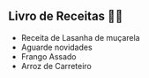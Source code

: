 ## Livro de Receitas :man_cook:

- Receita de Lasanha de muçarela
- Aguarde novidades
- Frango Assado
- Arroz de Carreteiro
